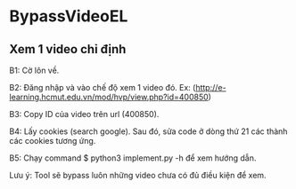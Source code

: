 # BypassVideoEL

## Xem 1 video chỉ định

B1: Cờ lôn về.

B2: Đăng nhập và vào chế độ xem 1 video đó. Ex: (http://e-learning.hcmut.edu.vn/mod/hvp/view.php?id=400850)

B3: Copy ID của video trên url (400850).

B4: Lấy cookies (search google). Sau đó, sửa code ở dòng thứ 21 các thành các cookies tương ứng.

B5: Chạy command $ python3 implement.py -h để xem hướng dẫn.

Lưu ý: Tool sẽ bypass luôn những video chưa có đủ điều kiện để xem.
